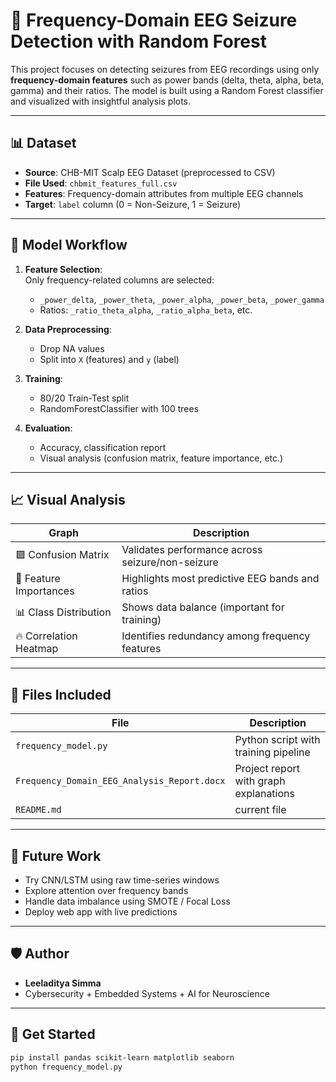 # 🧠 Frequency-Domain EEG Seizure Detection with Random Forest

This project focuses on detecting seizures from EEG recordings using only **frequency-domain features** such as power bands (delta, theta, alpha, beta, gamma) and their ratios. The model is built using a Random Forest classifier and visualized with insightful analysis plots.

---

## 📊 Dataset

- **Source**: CHB-MIT Scalp EEG Dataset (preprocessed to CSV)
- **File Used**: `chbmit_features_full.csv`
- **Features**: Frequency-domain attributes from multiple EEG channels
- **Target**: `label` column (0 = Non-Seizure, 1 = Seizure)

---

## 🧪 Model Workflow

1. **Feature Selection**:  
   Only frequency-related columns are selected:
   - `_power_delta`, `_power_theta`, `_power_alpha`, `_power_beta`, `_power_gamma`
   - Ratios: `_ratio_theta_alpha`, `_ratio_alpha_beta`, etc.

2. **Data Preprocessing**:
   - Drop NA values
   - Split into `X` (features) and `y` (label)

3. **Training**:
   - 80/20 Train-Test split
   - RandomForestClassifier with 100 trees

4. **Evaluation**:
   - Accuracy, classification report
   - Visual analysis (confusion matrix, feature importance, etc.)

---

## 📈 Visual Analysis

| Graph | Description |
|-------|-------------|
| 🟪 Confusion Matrix | Validates performance across seizure/non-seizure |
| 🌿 Feature Importances | Highlights most predictive EEG bands and ratios |
| 📊 Class Distribution | Shows data balance (important for training) |
| 🔥 Correlation Heatmap | Identifies redundancy among frequency features |

---

## 📂 Files Included

| File | Description |
|------|-------------|
| `frequency_model.py` | Python script with training pipeline |
| `Frequency_Domain_EEG_Analysis_Report.docx` | Project report with graph explanations |
| `README.md` | current file |

---

## 🔧 Future Work

- Try CNN/LSTM using raw time-series windows
- Explore attention over frequency bands
- Handle data imbalance using SMOTE / Focal Loss
- Deploy web app with live predictions

---

## 🛡️ Author

- **Leeladitya Simma**
- Cybersecurity + Embedded Systems + AI for Neuroscience

---

## 🏁 Get Started

```bash
pip install pandas scikit-learn matplotlib seaborn
python frequency_model.py



